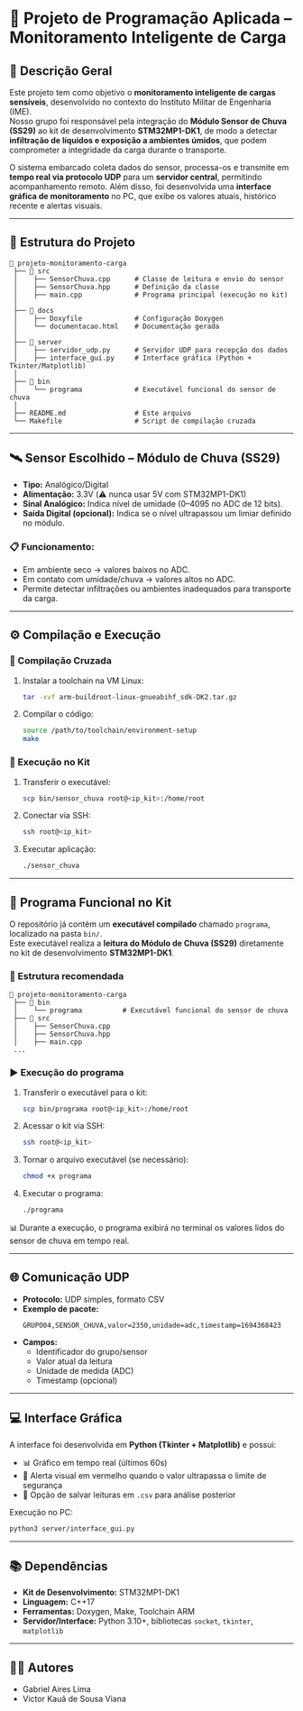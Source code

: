 # 📡 Projeto de Programação Aplicada – Monitoramento Inteligente de Carga

## 📌 Descrição Geral
Este projeto tem como objetivo o **monitoramento inteligente de cargas sensíveis**, desenvolvido no contexto do Instituto Militar de Engenharia (IME).  
Nosso grupo foi responsável pela integração do **Módulo Sensor de Chuva (SS29)** ao kit de desenvolvimento **STM32MP1-DK1**, de modo a detectar **infiltração de líquidos e exposição a ambientes úmidos**, que podem comprometer a integridade da carga durante o transporte.

O sistema embarcado coleta dados do sensor, processa-os e transmite em **tempo real via protocolo UDP** para um **servidor central**, permitindo acompanhamento remoto. Além disso, foi desenvolvida uma **interface gráfica de monitoramento** no PC, que exibe os valores atuais, histórico recente e alertas visuais.

---

## 🔧 Estrutura do Projeto

```
📂 projeto-monitoramento-carga
 ├── 📂 src
 │    ├── SensorChuva.cpp      # Classe de leitura e envio do sensor
 │    ├── SensorChuva.hpp      # Definição da classe
 │    ├── main.cpp             # Programa principal (execução no kit)
 │
 ├── 📂 docs
 │    ├── Doxyfile             # Configuração Doxygen
 │    └── documentacao.html    # Documentação gerada
 │
 ├── 📂 server
 │    ├── servidor_udp.py      # Servidor UDP para recepção dos dados
 │    ├── interface_gui.py     # Interface gráfica (Python + Tkinter/Matplotlib)
 │
 ├── 📂 bin
 │    └── programa             # Executável funcional do sensor de chuva
 │
 ├── README.md                 # Este arquivo
 └── Makefile                  # Script de compilação cruzada
```

---

## 🛰️ Sensor Escolhido – **Módulo de Chuva (SS29)**
- **Tipo:** Analógico/Digital  
- **Alimentação:** 3.3V (⚠️ nunca usar 5V com STM32MP1-DK1)  
- **Sinal Analógico:** Indica nível de umidade (0–4095 no ADC de 12 bits).  
- **Saída Digital (opcional):** Indica se o nível ultrapassou um limiar definido no módulo.  

### 📋 Funcionamento:
- Em ambiente seco → valores baixos no ADC.  
- Em contato com umidade/chuva → valores altos no ADC.  
- Permite detectar infiltrações ou ambientes inadequados para transporte da carga.  

---

## ⚙️ Compilação e Execução

### 🔨 Compilação Cruzada
1. Instalar a toolchain na VM Linux:
   ```bash
   tar -xvf arm-buildroot-linux-gnueabihf_sdk-DK2.tar.gz
   ```
2. Compilar o código:
   ```bash
   source /path/to/toolchain/environment-setup
   make
   ```

### 🚀 Execução no Kit
1. Transferir o executável:
   ```bash
   scp bin/sensor_chuva root@<ip_kit>:/home/root
   ```
2. Conectar via SSH:
   ```bash
   ssh root@<ip_kit>
   ```
3. Executar aplicação:
   ```bash
   ./sensor_chuva
   ```

---

## 🚀 Programa Funcional no Kit

O repositório já contém um **executável compilado** chamado `programa`, localizado na pasta `bin/`.  
Este executável realiza a **leitura do Módulo de Chuva (SS29)** diretamente no kit de desenvolvimento **STM32MP1-DK1**.

### 📂 Estrutura recomendada
```
📂 projeto-monitoramento-carga
 ├── 📂 bin
 │    └── programa          # Executável funcional do sensor de chuva
 ├── 📂 src
 │    ├── SensorChuva.cpp
 │    ├── SensorChuva.hpp
 │    ├── main.cpp
 ...
```

### ▶️ Execução do programa
1. Transferir o executável para o kit:
   ```bash
   scp bin/programa root@<ip_kit>:/home/root
   ```

2. Acessar o kit via SSH:
   ```bash
   ssh root@<ip_kit>
   ```

3. Tornar o arquivo executável (se necessário):
   ```bash
   chmod +x programa
   ```

4. Executar o programa:
   ```bash
   ./programa
   ```

📊 Durante a execução, o programa exibirá no terminal os valores lidos do sensor de chuva em tempo real.

---

## 🌐 Comunicação UDP

- **Protocolo:** UDP simples, formato CSV  
- **Exemplo de pacote:**
  ```
  GRUPO04,SENSOR_CHUVA,valor=2350,unidade=adc,timestamp=1694368423
  ```
- **Campos:**
  - Identificador do grupo/sensor
  - Valor atual da leitura
  - Unidade de medida (ADC)
  - Timestamp (opcional)

---

## 💻 Interface Gráfica
A interface foi desenvolvida em **Python (Tkinter + Matplotlib)** e possui:

- 📊 Gráfico em tempo real (últimos 60s)  
- 🚨 Alerta visual em vermelho quando o valor ultrapassa o limite de segurança  
- 💾 Opção de salvar leituras em `.csv` para análise posterior  

Execução no PC:
```bash
python3 server/interface_gui.py
```

---

## 📚 Dependências
- **Kit de Desenvolvimento:** STM32MP1-DK1  
- **Linguagem:** C++17  
- **Ferramentas:** Doxygen, Make, Toolchain ARM  
- **Servidor/Interface:** Python 3.10+, bibliotecas `socket`, `tkinter`, `matplotlib`  

---

## 👨‍💻 Autores
- Gabriel Aires Lima  
- Victor Kauã de Sousa Viana 


